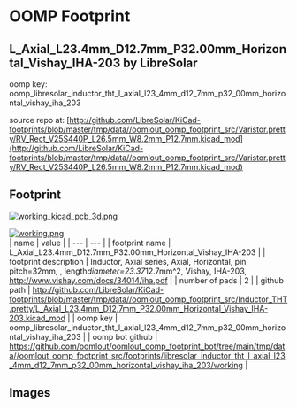 # OOMP Footprint  
## L_Axial_L23.4mm_D12.7mm_P32.00mm_Horizontal_Vishay_IHA-203  by LibreSolar  
  
oomp key: oomp_libresolar_inductor_tht_l_axial_l23_4mm_d12_7mm_p32_00mm_horizontal_vishay_iha_203  
  
source repo at: [http://github.com/LibreSolar/KiCad-footprints/blob/master/tmp/data//oomlout_oomp_footprint_src/Varistor.pretty/RV_Rect_V25S440P_L26.5mm_W8.2mm_P12.7mm.kicad_mod](http://github.com/LibreSolar/KiCad-footprints/blob/master/tmp/data//oomlout_oomp_footprint_src/Varistor.pretty/RV_Rect_V25S440P_L26.5mm_W8.2mm_P12.7mm.kicad_mod)  
## Footprint  
  
[![working_kicad_pcb_3d.png](working_kicad_pcb_3d_600.png)](working_kicad_pcb_3d.png)  
  
[![working.png](working_600.png)](working.png)  
| name | value | 
| --- | --- | 
| footprint name | L_Axial_L23.4mm_D12.7mm_P32.00mm_Horizontal_Vishay_IHA-203 | 
| footprint description | Inductor, Axial series, Axial, Horizontal, pin pitch=32mm, , length*diameter=23.37*12.7mm^2, Vishay, IHA-203, http://www.vishay.com/docs/34014/iha.pdf | 
| number of pads | 2 | 
| github path | http://github.com/LibreSolar/KiCad-footprints/blob/master/tmp/data//oomlout_oomp_footprint_src/Inductor_THT.pretty/L_Axial_L23.4mm_D12.7mm_P32.00mm_Horizontal_Vishay_IHA-203.kicad_mod | 
| oomp key | oomp_libresolar_inductor_tht_l_axial_l23_4mm_d12_7mm_p32_00mm_horizontal_vishay_iha_203 | 
| oomp bot github | https://github.com/oomlout/oomlout_oomp_footprint_bot/tree/main/tmp/data//oomlout_oomp_footprint_src/footprints/libresolar_inductor_tht_l_axial_l23_4mm_d12_7mm_p32_00mm_horizontal_vishay_iha_203/working | 
## Images  
